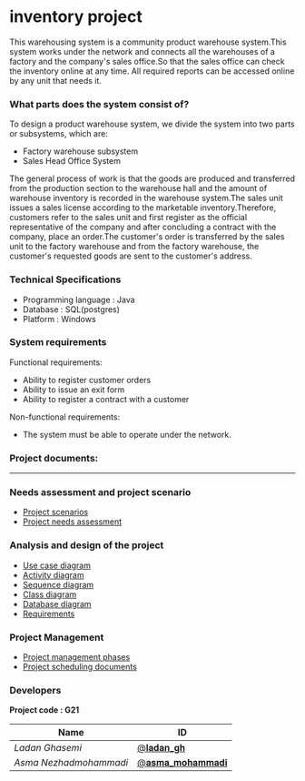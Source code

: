 # inventory project
This warehousing system is a community product warehouse system.This system works under the network and connects all the warehouses of a factory and the company's sales office.So that the sales office can check the inventory online at any time. All required reports can be accessed online by any unit that needs it.

### What parts does the system consist of?
To design a product warehouse system, we divide the system into two parts or subsystems, which are:
- Factory warehouse subsystem
- Sales Head Office System

The general process of work is that the goods are produced and transferred from the production section to the warehouse hall and the amount of warehouse inventory is recorded in the warehouse system.The sales unit issues a sales license according to the marketable inventory.Therefore, customers refer to the sales unit and first register as the official representative of the company and after concluding a contract with the company, place an order.The customer's order is transferred by the sales unit to the factory warehouse and from the factory warehouse, the customer's requested goods are sent to the customer's address.

### Technical Specifications
- Programming language : Java
- Database : SQL(postgres)
- Platform : Windows

### System requirements

Functional requirements:
- Ability to register customer orders
- Ability to issue an exit form
- Ability to register a contract with a customer

Non-functional requirements:
- The system must be able to operate under the network.

### Project documents:
-------------------------------

### Needs assessment and project scenario

- [Project scenarios](/Documentation/Scenario.md)
- [Project needs assessment](/Documentation/Requirements.md)



### Analysis and design of the project
- [Use case diagram]()
- [Activity diagram]()
- [Sequence diagram]()
- [Class diagram]()
- [Database diagram]()
- [Requirements]()



### Project Management
- [Project management phases]()
- [Project scheduling documents]()

### Developers
**Project code : G21**

Name | ID
------------ | ------------- 
*Ladan Ghasemi* | [@𝐥𝐚𝐝𝐚𝐧_𝐠𝐡](https://github.com/ladan-gh)
*Asma Nezhadmohammadi* | [@𝐚𝐬𝐦𝐚_𝐦𝐨𝐡𝐚𝐦𝐦𝐚𝐝𝐢](https://github.com/asma-mohammadi)

